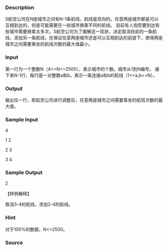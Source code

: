 
### Description
S航空公司在N座城市之间有N-1条航线，航线是双向的。任意两座城市都是可以互相到达的，但是可能需要在一些城市换乘不同的航线。
目前有人抱怨要到达有些城市需要换乘太多次，S航空公司为了缓解这一现状，决定取消目前的一条航线，添加另一条航线，在保证任意两座城市还是可以互相到达的前提下，使得两座城市之间需要乘坐的航线次数的最大值最小。
### Input

第一行为一个整数N（4<=N<=2500），表示城市的个数。城市从1到N编号。
接下来N-1行，每行是一对整数a和b，表示一条连接a和b的航线（1<=a,b<=N）。

### Output
输出仅一行，即航空公司进行调整后，任意两座城市之间需要乘坐的航班次数的最大值。

### Sample Input

4

1 2

2 3

3 4


### Sample Output

2

【样例解释】

取消3-4的航线，添加2-4的航线。

### Hint
对于100%的数据，N<=2500。
### Source
